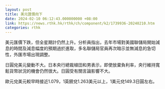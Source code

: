 ```yaml
---
layout: post
title: 美元匯價向下
date: 2024-02-10 06:12:43.000000000 +08:00
link: https://news.rthk.hk/rthk/ch/component/k2/1739936-20240210.htm
categories: rthk
---
```


美元匯價下跌，但全星期計仍然上升。分析員指出，去年市場對美國聯儲局開始減息的時間及減息幅度的預期過於進取，多名聯儲局官員再次暗示並無減息的急切性，外匯市場出現調整。

日圓兌美元變動不大。日本央行總裁植田和男表示，即使放棄負利率，央行維持寬鬆貨幣狀況的機會仍然很大。日圓受有關言論影響不大。

歐元兌美元較早時接近1.079，1英鎊兌1.263美元以上，1美元兌149.3日圓左右。
